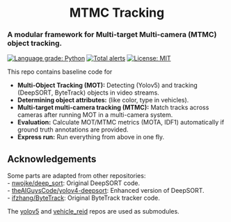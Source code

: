 <h1 align="center"> MTMC Tracking</h1>
<h3>A modular framework for Multi-target Multi-camera (MTMC) object tracking.</h3>

[![Language grade: Python](https://img.shields.io/lgtm/grade/python/github/regob/vehicle_mtmc)](https://lgtm.com/projects/g/regob/vehicle_mtmc/context:python)
[![Total
alerts](https://img.shields.io/lgtm/alerts/github/regob/vehicle_mtmc?logo=lgtm&logoWidth=18)](https://lgtm.com/projects/g/regob/vehicle_mtmc/)
[![License: MIT](https://img.shields.io/badge/License-MIT-green.svg)](https://opensource.org/licenses/MIT)

This repo contains baseline code for 
 - **Multi-Object Tracking (MOT):** Detecting (Yolov5) and tracking (DeepSORT,
   ByteTrack) objects in video streams.  
 - **Determining object attributes:** (like color, type in vehicles).  
 - **Multi-target multi-camera tracking (MTMC):** Match tracks across cameras
    after running MOT in a multi-camera system.  
 - **Evaluation:** Calculate MOT/MTMC metrics (MOTA, IDF1) automatically if
     ground truth annotations are provided.  
 - **Express run:** Run everything from above in one fly.  
  

##  Acknowledgements
Some parts are adapted from other repositories:  
    - [nwojke/deep_sort](https://github.com/nwojke/deep_sort): Original
      DeepSORT code.  
    - [theAIGuysCode/yolov4-deepsort](https://github.com/theAIGuysCode/yolov4-deepsort):
      Enhanced version of DeepSORT.   
    - [ifzhang/ByteTrack](https://github.com/ifzhang/ByteTrack): Original
      ByteTrack tracker code.  

The [yolov5](https://github.com/ultralytics/yolov5) and
[vehicle_reid](https://github.com/regob/vehicle_reid) repos are used as submodules.
